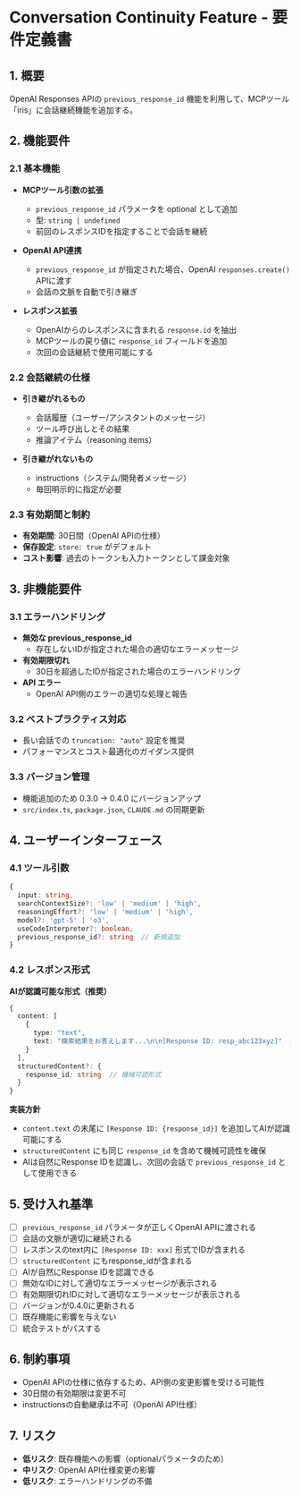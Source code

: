 # Conversation Continuity Feature - 要件定義書

## 1. 概要

OpenAI Responses APIの `previous_response_id` 機能を利用して、MCPツール「iris」に会話継続機能を追加する。

## 2. 機能要件

### 2.1 基本機能
- **MCPツール引数の拡張**
  - `previous_response_id` パラメータを optional として追加
  - 型: `string | undefined`
  - 前回のレスポンスIDを指定することで会話を継続

- **OpenAI API連携**
  - `previous_response_id` が指定された場合、OpenAI `responses.create()` APIに渡す
  - 会話の文脈を自動で引き継ぎ

- **レスポンス拡張**
  - OpenAIからのレスポンスに含まれる `response.id` を抽出
  - MCPツールの戻り値に `response_id` フィールドを追加
  - 次回の会話継続で使用可能にする

### 2.2 会話継続の仕様
- **引き継がれるもの**
  - 会話履歴（ユーザー/アシスタントのメッセージ）
  - ツール呼び出しとその結果
  - 推論アイテム（reasoning items）

- **引き継がれないもの**
  - instructions（システム/開発者メッセージ）
  - 毎回明示的に指定が必要

### 2.3 有効期間と制約
- **有効期間**: 30日間（OpenAI APIの仕様）
- **保存設定**: `store: true` がデフォルト
- **コスト影響**: 過去のトークンも入力トークンとして課金対象

## 3. 非機能要件

### 3.1 エラーハンドリング
- **無効な previous_response_id**
  - 存在しないIDが指定された場合の適切なエラーメッセージ
- **有効期限切れ**
  - 30日を超過したIDが指定された場合のエラーハンドリング
- **API エラー**
  - OpenAI API側のエラーの適切な処理と報告

### 3.2 ベストプラクティス対応
- 長い会話での `truncation: "auto"` 設定を推奨
- パフォーマンスとコスト最適化のガイダンス提供

### 3.3 バージョン管理
- 機能追加のため 0.3.0 → 0.4.0 にバージョンアップ
- `src/index.ts`, `package.json`, `CLAUDE.md` の同期更新

## 4. ユーザーインターフェース

### 4.1 ツール引数
```typescript
{
  input: string,
  searchContextSize?: 'low' | 'medium' | 'high',
  reasoningEffort?: 'low' | 'medium' | 'high', 
  model?: 'gpt-5' | 'o3',
  useCodeInterpreter?: boolean,
  previous_response_id?: string  // 新規追加
}
```

### 4.2 レスポンス形式

**AIが認識可能な形式（推奨）**
```typescript
{
  content: [
    {
      type: "text",
      text: "検索結果をお答えします...\n\n[Response ID: resp_abc123xyz]"  // text内に明示
    }
  ],
  structuredContent?: {
    response_id: string  // 機械可読形式
  }
}
```

**実装方針**
- `content.text` の末尾に `[Response ID: {response_id}]` を追加してAIが認識可能にする
- `structuredContent` にも同じ `response_id` を含めて機械可読性を確保
- AIは自然にResponse IDを認識し、次回の会話で `previous_response_id` として使用できる

## 5. 受け入れ基準

- [ ] `previous_response_id` パラメータが正しくOpenAI APIに渡される
- [ ] 会話の文脈が適切に継続される
- [ ] レスポンスのtext内に `[Response ID: xxx]` 形式でIDが含まれる
- [ ] `structuredContent` にもresponse_idが含まれる
- [ ] AIが自然にResponse IDを認識できる
- [ ] 無効なIDに対して適切なエラーメッセージが表示される
- [ ] 有効期限切れIDに対して適切なエラーメッセージが表示される
- [ ] バージョンが0.4.0に更新される
- [ ] 既存機能に影響を与えない
- [ ] 統合テストがパスする

## 6. 制約事項

- OpenAI APIの仕様に依存するため、API側の変更影響を受ける可能性
- 30日間の有効期限は変更不可
- instructionsの自動継承は不可（OpenAI API仕様）

## 7. リスク

- **低リスク**: 既存機能への影響（optionalパラメータのため）
- **中リスク**: OpenAI API仕様変更の影響
- **低リスク**: エラーハンドリングの不備